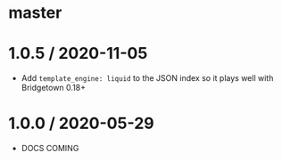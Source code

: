 # master

# 1.0.5 / 2020-11-05

* Add `template_engine: liquid` to the JSON index so it plays well with Bridgetown 0.18+

# 1.0.0 / 2020-05-29

* DOCS COMING
